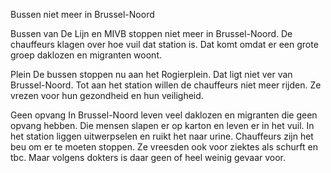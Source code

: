 Bussen niet meer in Brussel-Noord

Bussen van De Lijn en MIVB stoppen niet meer in Brussel-Noord. De chauffeurs klagen over hoe vuil dat station is. Dat komt omdat er een grote groep daklozen en migranten woont.




Plein
De bussen stoppen nu aan het Rogierplein. Dat ligt niet ver van Brussel-Noord. Tot aan het station willen de chauffeurs niet meer rijden. Ze vrezen voor hun gezondheid en hun veiligheid.

 

Geen opvang
In Brussel-Noord leven veel daklozen en migranten die geen opvang hebben. Die mensen slapen er op karton en leven er in het vuil. In het station liggen uitwerpselen en ruikt het naar urine. Chauffeurs zijn het beu om er te moeten stoppen. Ze vreesden ook voor ziektes als schurft en tbc. Maar volgens dokters is daar geen of heel weinig gevaar voor.

 
